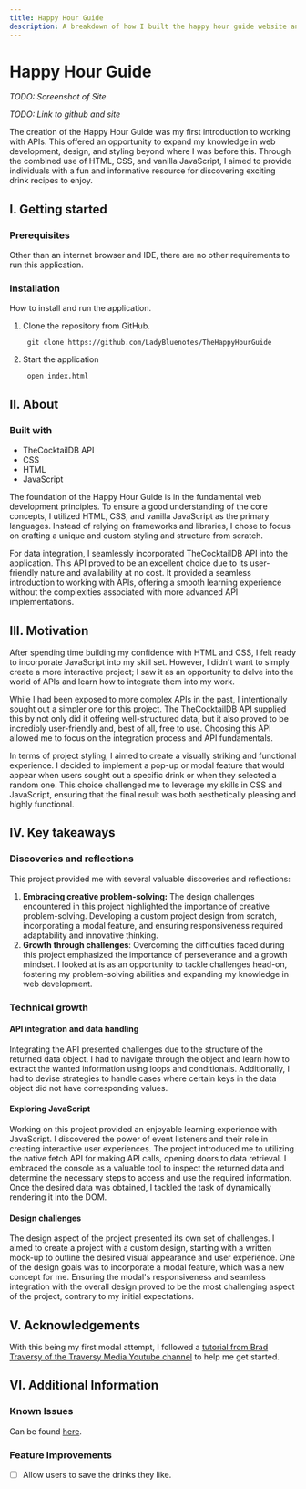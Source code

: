 ```yaml
---
title: Happy Hour Guide
description: A breakdown of how I built the happy hour guide website and what I learned in the process.
---
```


# Happy Hour Guide

*TODO: Screenshot of Site*

*TODO: Link to github and site*

The creation of the Happy Hour Guide was my first introduction to working with APIs. This offered an opportunity to expand my knowledge in web development, design, and styling beyond where I was before this. Through the combined use of HTML, CSS, and vanilla JavaScript, I aimed to provide individuals with a fun and informative resource for discovering exciting drink recipes to enjoy. 

## I. Getting started

### Prerequisites

Other than an internet browser and IDE, there are no other requirements to run this application.

### Installation

How to install and run the application.

1. Clone the repository from GitHub.

        git clone https://github.com/LadyBluenotes/TheHappyHourGuide

2. Start the application

        open index.html

## II. About

### Built with

* TheCocktailDB API
* CSS
* HTML
* JavaScript

The foundation of the Happy Hour Guide is in the fundamental web development principles. To ensure a good understanding of the core concepts, I utilized HTML, CSS, and vanilla JavaScript as the primary languages. Instead of relying on frameworks and libraries, I chose to focus on crafting a unique and custom styling and structure from scratch.

For data integration, I seamlessly incorporated TheCocktailDB API into the application. This API proved to be an excellent choice due to its user-friendly nature and availability at no cost. It provided a seamless introduction to working with APIs, offering a smooth learning experience without the complexities associated with more advanced API implementations.

## III. Motivation

After spending time building my confidence with HTML and CSS, I felt ready to incorporate JavaScript into my skill set. However, I didn't want to simply create a more interactive project; I saw it as an opportunity to delve into the world of APIs and learn how to integrate them into my work.

While I had been exposed to more complex APIs in the past, I intentionally sought out a simpler one for this project. The TheCocktailDB API supplied this by not only did it offering well-structured data, but it also proved to be incredibly user-friendly and, best of all, free to use. Choosing this API allowed me to focus on the integration process and API fundamentals.

In terms of project styling, I aimed to create a visually striking and functional experience. I decided to implement a pop-up or modal feature that would appear when users sought out a specific drink or when they selected a random one. This choice challenged me to leverage my skills in CSS and JavaScript, ensuring that the final result was both aesthetically pleasing and highly functional.

## IV. Key takeaways

### Discoveries and reflections

This project provided me with several valuable discoveries and reflections:
1. **Embracing creative problem-solving:** The design challenges encountered in this project highlighted the importance of creative problem-solving. Developing a custom project design from scratch, incorporating a modal feature, and ensuring responsiveness required adaptability and innovative thinking.
2. **Growth through challenges**: Overcoming the difficulties faced during this project emphasized the importance of perseverance and a growth mindset. I looked at is as an opportunity to tackle challenges head-on, fostering my problem-solving abilities and expanding my knowledge in web development.

### Technical growth

#### API integration and data handling

Integrating the API presented challenges due to the structure of the returned data object. I had to navigate through the object and learn how to extract the wanted information using loops and conditionals. Additionally, I had to devise strategies to handle cases where certain keys in the data object did not have corresponding values.

#### Exploring JavaScript

Working on this project provided an enjoyable learning experience with JavaScript. I discovered the power of event listeners and their role in creating interactive user experiences. The project introduced me to utilizing the native fetch API for making API calls, opening doors to data retrieval. I embraced the console as a valuable tool to inspect the returned data and determine the necessary steps to access and use the required information. Once the desired data was obtained, I tackled the task of dynamically rendering it into the DOM.

#### Design challenges

The design aspect of the project presented its own set of challenges. I aimed to create a project with a custom design, starting with a written mock-up to outline the desired visual appearance and user experience. One of the design goals was to incorporate a modal feature, which was a new concept for me. Ensuring the modal's responsiveness and seamless integration with the overall design proved to be the most challenging aspect of the project, contrary to my initial expectations.

## V. Acknowledgements

With this being my first modal attempt, I followed a [tutorial from Brad Traversy of the Traversy Media Youtube channel](https://www.youtube.com/watch?v=6ophW7Ask_0&ab_channel=TraversyMedia) to help me get started.

## VI. Additional Information

### Known Issues

Can be found [here](https://github.com/LadyBluenotes/TheHappyHourGuide/issues).

### Feature Improvements

- [ ] Allow users to save the drinks they like.
